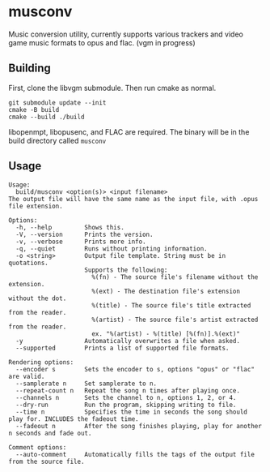 # musconv
Music conversion utility, currently supports various trackers and video game music formats to opus and flac.
(vgm in progress)

## Building
First, clone the libvgm submodule.
Then run cmake as normal.
```
git submodule update --init
cmake -B build
cmake --build ./build
```
libopenmpt, libopusenc, and FLAC are required. 
The binary will be in the build directory called `musconv`

## Usage
```
Usage:
  build/musconv <option(s)> <input filename>
The output file will have the same name as the input file, with .opus file extension.

Options:
  -h, --help         Shows this.
  -V, --version      Prints the version.
  -v, --verbose      Prints more info.
  -q, --quiet        Runs without printing information.
  -o <string>        Output file template. String must be in quotations.
                     Supports the following:
                       %(fn) - The source file's filename without the extension.
                       %(ext) - The destination file's extension without the dot.
                       %(title) - The source file's title extracted from the reader.
                       %(artist) - The source file's artist extracted from the reader.
                       ex. "%(artist) - %(title) [%(fn)].%(ext)"  
  -y                 Automatically overwrites a file when asked.
  --supported        Prints a list of supported file formats.

Rendering options:
  --encoder s        Sets the encoder to s, options "opus" or "flac" are valid.
  --samplerate n     Set samplerate to n.
  --repeat-count n   Repeat the song n times after playing once.
  --channels n       Sets the channel to n, options 1, 2, or 4.
  --dry-run          Run the program, skipping writing to file.
  --time n           Specifies the time in seconds the song should play for. INCLUDES the fadeout time.
  --fadeout n        After the song finishes playing, play for another n seconds and fade out.

Comment options:
  --auto-comment     Automatically fills the tags of the output file from the source file.
```

